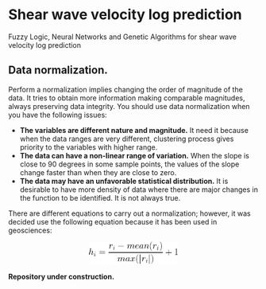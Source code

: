 # Shear wave velocity log prediction
Fuzzy Logic, Neural Networks and Genetic Algorithms for shear wave velocity log prediction

## Data normalization.
Perform a normalization implies changing the order of magnitude of the data. It tries to obtain more information making comparable magnitudes, always preserving data integrity. You should use data normalization when you have the following issues:
- **The variables are different nature and magnitude.** It need it because when the data ranges are very different, clustering process gives priority to the variables with higher range.
- **The data can have a non-linear range of variation.** When the slope is close to 90 degrees in some sample points, the values of the slope change faster than when they are close to zero.
- **The data may have an unfavorable statistical distribution.** It is desirable to have more density of data where there are major changes in the function to be identified. It is not always true.

There are different equations to carry out a normalization; however, it was decided use the following equation because it has been used in geosciences:

<p align="center">
  <img src="Data/images/normalization.png" width="180" title="Normalization">
</p>


**Repository under construction.**
